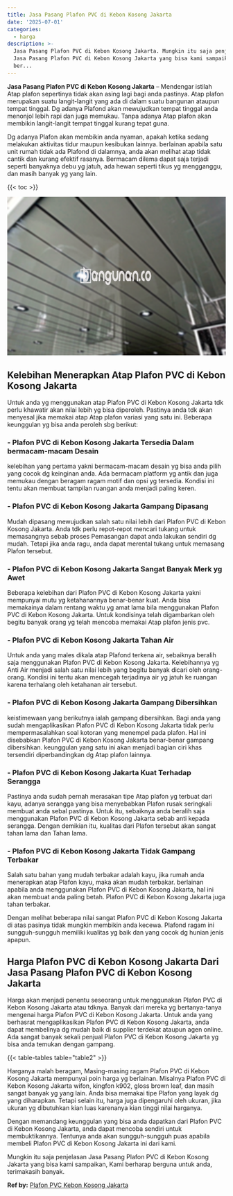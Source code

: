 ```yaml
---
title: Jasa Pasang Plafon PVC di Kebon Kosong Jakarta
date: '2025-07-01'
categories:
  - harga
description: >-
  Jasa Pasang Plafon PVC di Kebon Kosong Jakarta. Mungkin itu saja penjelasan
  Jasa Pasang Plafon PVC di Kebon Kosong Jakarta yang bisa kami sampaikan, Kami
  ber...
---
```


**Jasa Pasang Plafon PVC di Kebon Kosong Jakarta** – Mendengar istilah Atap plafon sepertinya tidak akan asing lagi bagi anda pastinya. Atap plafon merupakan suatu langit-langit yang ada di dalam suatu bangunan ataupun tempat tinggal. Dg adanya Plafond akan mewujudkan tempat tinggal anda menonjol lebih rapi dan juga memukau. Tanpa adanya Atap plafon akan membikin langit-langit tempat tinggal kurang tepat guna.

Dg adanya Plafon akan membikin anda nyaman, apakah ketika sedang melakukan aktivitas tidur maupun kesibukan lainnya. berlainan apabila satu unit rumah tidak ada Plafond di dalamnya, anda akan melihat atap tidak cantik dan kurang efektif rasanya. Bermacam dilema dapat saja terjadi seperti banyaknya debu yg jatuh, ada hewan seperti tikus yg mengganggu, dan masih banyak yg yang lain.

{{< toc >}}

![Jasa Pasang Plafon PVC di Kebon Kosong Jakarta](/images/flafond-pvc-murah07.png)

## Kelebihan Menerapkan Atap Plafon PVC di Kebon Kosong Jakarta

Untuk anda yg menggunakan atap Plafon PVC di Kebon Kosong Jakarta tdk perlu khawatir akan nilai lebih yg bisa diperoleh. Pastinya anda tdk akan menyesal jika memakai atap Atap plafon variasi yang satu ini. Beberapa keunggulan yg bisa anda peroleh sbg berikut:

### \- Plafon PVC di Kebon Kosong Jakarta Tersedia Dalam bermacam-macam Desain

kelebihan yang pertama yakni bermacam-macam desain yg bisa anda pilih yang cocok dg keinginan anda. Ada bermacam platform yg antik dan juga memukau dengan beragam ragam motif dan opsi yg tersedia. Kondisi ini tentu akan membuat tampilan ruangan anda menjadi paling keren.

### \- Plafon PVC di Kebon Kosong Jakarta Gampang Dipasang

Mudah dipasang mewujudkan salah satu nilai lebih dari Plafon PVC di Kebon Kosong Jakarta. Anda tdk perlu repot-repot mencari tukang untuk memasangnya sebab proses Pemasangan dapat anda lakukan sendiri dg mudah. Tetapi jika anda ragu, anda dapat merental tukang untuk memasang Plafon tersebut.

### \- Plafon PVC di Kebon Kosong Jakarta Sangat Banyak Merk yg Awet

Beberapa kelebihan dari Plafon PVC di Kebon Kosong Jakarta yakni mempunyai mutu yg ketahanannya benar-benar kuat. Anda bisa memakainya dalam rentang waktu yg amat lama bila menggunakan Plafon PVC di Kebon Kosong Jakarta. Untuk kondisinya telah digambarkan oleh begitu banyak orang yg telah mencoba memakai Atap plafon jenis pvc.

### \- Plafon PVC di Kebon Kosong Jakarta Tahan Air

Untuk anda yang males dikala atap Plafond terkena air, sebaiknya beralih saja menggunakan Plafon PVC di Kebon Kosong Jakarta. Kelebihannya yg Anti Air menjadi salah satu nilai lebih yang begitu banyak dicari oleh orang-orang. Kondisi ini tentu akan mencegah terjadinya air yg jatuh ke ruangan karena terhalang oleh ketahanan air tersebut.

### \- Plafon PVC di Kebon Kosong Jakarta Gampang Dibersihkan

keistimewaan yang berikutnya ialah gampang dibersihkan. Bagi anda yang sudah mengaplikasikan Plafon PVC di Kebon Kosong Jakarta tidak perlu mempermasalahkan soal kotoran yang menempel pada plafon. Hal ini disebabkan Plafon PVC di Kebon Kosong Jakarta benar-benar gampang dibersihkan. keunggulan yang satu ini akan menjadi bagian ciri khas tersendiri diperbandingkan dg Atap plafon lainnya.

### \- Plafon PVC di Kebon Kosong Jakarta Kuat Terhadap Serangga

Pastinya anda sudah pernah merasakan tipe Atap plafon yg terbuat dari kayu, adanya serangga yang bisa menyebabkan Plafon rusak seringkali membuat anda sebal pastinya. Untuk itu, sebaiknya anda beralih saja menggunakan Plafon PVC di Kebon Kosong Jakarta sebab anti kepada serangga. Dengan demikian itu, kualitas dari Plafon tersebut akan sangat tahan lama dan Tahan lama.

### \- Plafon PVC di Kebon Kosong Jakarta Tidak Gampang Terbakar

Salah satu bahan yang mudah terbakar adalah kayu, jika rumah anda menerapkan atap Plafon kayu, maka akan mudah terbakar. berlainan apabila anda menggunakan Plafon PVC di Kebon Kosong Jakarta, hal ini akan membuat anda paling betah. Plafon PVC di Kebon Kosong Jakarta juga tahan terbakar.

Dengan melihat beberapa nilai sangat Plafon PVC di Kebon Kosong Jakarta di atas pasinya tidak mungkin membikin anda kecewa. Plafond ragam ini sungguh-sungguh memiliki kualitas yg baik dan yang cocok dg hunian jenis apapun.

## Harga Plafon PVC di Kebon Kosong Jakarta Dari Jasa Pasang Plafon PVC di Kebon Kosong Jakarta

Harga akan menjadi penentu seseorang untuk menggunakan Plafon PVC di Kebon Kosong Jakarta atau tdknya. Banyak dari mereka yg bertanya-tanya mengenai harga Plafon PVC di Kebon Kosong Jakarta. Untuk anda yang berhasrat mengaplikasikan Plafon PVC di Kebon Kosong Jakarta, anda dapat membelinya dg mudah baik di supplier terdekat ataupun agen online. Ada sangat banyak sekali penjual Plafon PVC di Kebon Kosong Jakarta yg bisa anda temukan dengan gampang.

{{< table-tables table="table2" >}}

Harganya malah beragam, Masing-masing ragam Plafon PVC di Kebon Kosong Jakarta mempunyai poin harga yg berlainan. Misalnya Plafon PVC di Kebon Kosong Jakarta wifon, kingfon k902, gloss brown leaf, dan masih sangat banyak yg yang lain. Anda bisa memakai tipe Plafon yang layak dg yang diharapkan. Tetapi selain itu, harga juga dipengaruhi oleh ukuran, jika ukuran yg dibutuhkan kian luas karenanya kian tinggi nilai harganya.

Dengan memandang keunggulan yang bisa anda dapatkan dari Plafon PVC di Kebon Kosong Jakarta, anda dapat mencoba sendiri untuk membuktikannya. Tentunya anda akan sungguh-sungguh puas apabila membeli Plafon PVC di Kebon Kosong Jakarta ini dari kami.

Mungkin itu saja penjelasan Jasa Pasang Plafon PVC di Kebon Kosong Jakarta yang bisa kami sampaikan, Kami berharap berguna untuk anda, terimakasih banyak.

**Ref by:** [Plafon PVC Kebon Kosong Jakarta](https://id.wikipedia.org/wiki/Plafon)
